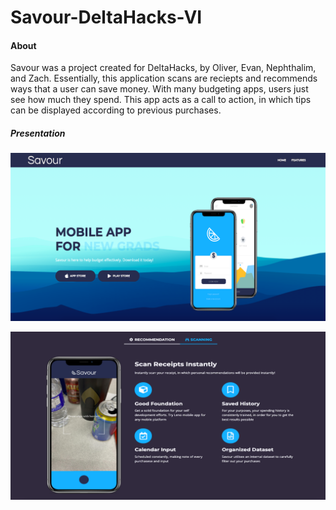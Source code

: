 # Savour-DeltaHacks-VI

#### About
Savour was a project created for DeltaHacks, by Oliver, Evan, Nephthalim, and Zach. Essentially, this application scans are reciepts and recommends ways that a user can save money. With many budgeting apps, users just see how much they spend. This app acts as a call to action, in which tips can be displayed according to previous purchases.

##### Presentation

![Website](s1.png)

![Scanning](s2.png)

